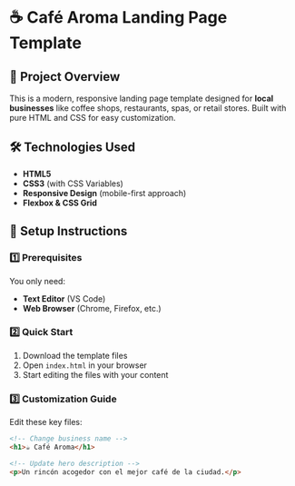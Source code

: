# ☕ Café Aroma Landing Page Template

## 📌 Project Overview
This is a modern, responsive landing page template designed for **local businesses** like coffee shops, restaurants, spas, or retail stores. Built with pure HTML and CSS for easy customization.

## 🛠️ Technologies Used
- **HTML5**
- **CSS3** (with CSS Variables)
- **Responsive Design** (mobile-first approach)
- **Flexbox & CSS Grid**

## 🚀 Setup Instructions

### 1️⃣ Prerequisites
You only need:
- **Text Editor** (VS Code)
- **Web Browser** (Chrome, Firefox, etc.)

### 2️⃣ Quick Start
1. Download the template files
2. Open `index.html` in your browser
3. Start editing the files with your content

### 3️⃣ Customization Guide
Edit these key files:
```html
<!-- Change business name -->
<h1>☕ Café Aroma</h1>

<!-- Update hero description -->
<p>Un rincón acogedor con el mejor café de la ciudad.</p>